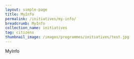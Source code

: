 ```yaml
---
layout: simple-page
title: MyInfo
permalink: /initiatives/my-info/
breadcrumb: MyInfo
collection_name: initiatives
tag: citizens
thumbnail_image: /images/programmes/initiatives/test.jpg
---
```


MyInfo